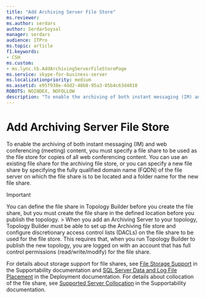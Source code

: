 ```yaml
---
title: "Add Archiving Server File Store"
ms.reviewer: 
ms.author: serdars
author: SerdarSoysal
manager: serdars
audience: ITPro
ms.topic: article
f1.keywords:
- CSH
ms.custom:
- ms.lync.tb.AddArchivingServerFileStorePage
ms.service: skype-for-business-server
ms.localizationpriority: medium
ms.assetid: e95f938e-4dd2-48b8-95a3-05b4c63d4810
ROBOTS: NOINDEX, NOFOLLOW
description: "To enable the archiving of both instant messaging (IM) and web conferencing (meeting) content, you must specify a file share to be used as the file store for copies of all web conferencing content. You can use an existing file share for the archiving file store, or you can specify a new file share by specifying the fully qualified domain name (FQDN) of the file server on which the file share is to be located and a folder name for the new file share."
---
```


# Add Archiving Server File Store

To enable the archiving of both instant messaging (IM) and web conferencing (meeting) content, you must specify a file share to be used as the file store for copies of all web conferencing content. You can use an existing file share for the archiving file store, or you can specify a new file share by specifying the fully qualified domain name (FQDN) of the file server on which the file share is to be located and a folder name for the new file share.

> [!IMPORTANT]
> You can define the file share in Topology Builder before you create the file share, but you must create the file share in the defined location before you publish the topology. > When you add an Archiving Server to your topology, Topology Builder must be able to set up the Archiving file store and configure discretionary access control lists (DACLs) on the file share to be used for the file store. This requires that, when you run Topology Builder to publish the new topology, you are logged on with an account that has full control permissions (read/write/modify) for the file share.

For details about storage support for file shares, see [File Storage Support](/previous-versions/office/lync-server-2013/lync-server-2013-file-storage-support) in the Supportability documentation and [SQL Server Data and Log File Placement](/previous-versions/office/lync-server-2013/lync-server-2013-sql-server-data-and-log-file-placement) in the Deployment documentation. For details about collocation of the file share, see [Supported Server Collocation](/previous-versions/office/lync-server-2013/lync-server-2013-supported-server-collocation) in the Supportability documentation.